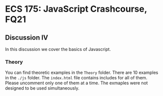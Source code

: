 # ECS 175: JavaScript Crashcourse, FQ21
## Discussion IV

In this discussion we cover the basics of Javascript.

### Theory
You can find theoretic examples in the ```Theory``` folder.
There are 10 examples in the ```./js``` folder.
The ```index.html``` file contains includes for all of them.
Please uncomment only one of them at a time. The exmaples were not designed to be used simultaneously.
